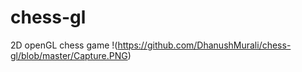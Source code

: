# chess-gl
2D openGL chess game
!(https://github.com/DhanushMurali/chess-gl/blob/master/Capture.PNG)
